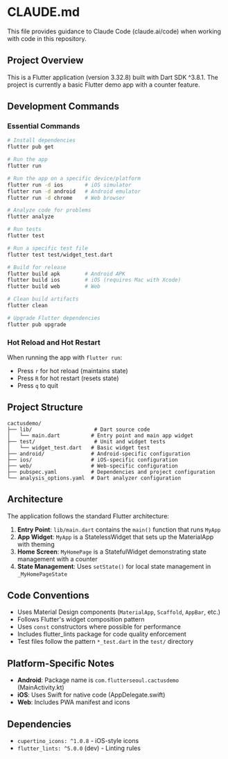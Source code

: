 # CLAUDE.md

This file provides guidance to Claude Code (claude.ai/code) when working with code in this repository.

## Project Overview

This is a Flutter application (version 3.32.8) built with Dart SDK ^3.8.1. The project is currently a basic Flutter demo app with a counter feature.

## Development Commands

### Essential Commands

```bash
# Install dependencies
flutter pub get

# Run the app
flutter run

# Run the app on a specific device/platform
flutter run -d ios       # iOS simulator
flutter run -d android   # Android emulator
flutter run -d chrome    # Web browser

# Analyze code for problems
flutter analyze

# Run tests
flutter test

# Run a specific test file
flutter test test/widget_test.dart

# Build for release
flutter build apk        # Android APK
flutter build ios        # iOS (requires Mac with Xcode)
flutter build web        # Web

# Clean build artifacts
flutter clean

# Upgrade Flutter dependencies
flutter pub upgrade
```

### Hot Reload and Hot Restart

When running the app with `flutter run`:
- Press `r` for hot reload (maintains state)
- Press `R` for hot restart (resets state)
- Press `q` to quit

## Project Structure

```
cactusdemo/
├── lib/                    # Dart source code
│   └── main.dart          # Entry point and main app widget
├── test/                   # Unit and widget tests
│   └── widget_test.dart   # Basic widget test
├── android/               # Android-specific configuration
├── ios/                   # iOS-specific configuration
├── web/                   # Web-specific configuration
├── pubspec.yaml           # Dependencies and project configuration
└── analysis_options.yaml  # Dart analyzer configuration
```

## Architecture

The application follows the standard Flutter architecture:

1. **Entry Point**: `lib/main.dart` contains the `main()` function that runs `MyApp`
2. **App Widget**: `MyApp` is a StatelessWidget that sets up the MaterialApp with theming
3. **Home Screen**: `MyHomePage` is a StatefulWidget demonstrating state management with a counter
4. **State Management**: Uses `setState()` for local state management in `_MyHomePageState`

## Code Conventions

- Uses Material Design components (`MaterialApp`, `Scaffold`, `AppBar`, etc.)
- Follows Flutter's widget composition pattern
- Uses `const` constructors where possible for performance
- Includes flutter_lints package for code quality enforcement
- Test files follow the pattern `*_test.dart` in the `test/` directory

## Platform-Specific Notes

- **Android**: Package name is `com.flutterseoul.cactusdemo` (MainActivity.kt)
- **iOS**: Uses Swift for native code (AppDelegate.swift)
- **Web**: Includes PWA manifest and icons

## Dependencies

- `cupertino_icons: ^1.0.8` - iOS-style icons
- `flutter_lints: ^5.0.0` (dev) - Linting rules